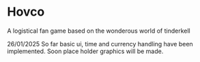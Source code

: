 # Hovco
A logistical fan game based on the wonderous world of tinderkell

26/01/2025
So far basic ui, time and currency handling have been implemented. Soon place holder graphics will be made.

